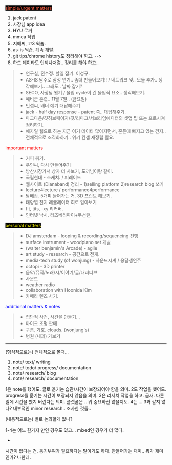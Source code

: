 <span style="color:tomato; background-color:black">
simple/urgent matters</span>

1. jack patent
2. 사장님 app idea
3. HYU 로거
4. mmca 작업
5. 지혜씨, 고3 웍숍.
6. as-is 웍숍. 계속 개발.
7. git tips/chrome history도 정리해야 하고. --> 
8. 하드 데이타도 언제나처럼.. 정리를 해야 하고..

> * 연구실, 전수정. 할일 잡기. 이성구.
> * AS-IS 담주로 잠정 연기.. 좀더 만들어보기!! / 네트워크 및.. 모듈 추가.. 생각해보기.. 그래도.. 날짜 잡기?
> * SECO, 사장님 뵙기 / 몰입 cycle이 긴 몰입적 요소.. 생각해보기.
> * 예비군 훈련.. 11월 7일.. (금요일)
> * 민섭씨, 배너 얘기 대답해주기
> * jack - half day response - patent 쪽.. 대답해주기.
> * 마크다운/깃허브페이지/깃/리마크/서브라임에디터의 셋업 팁 또는 프로시져 정리하기.
> * 에자일 웹으로 하는 지금 이거 데이타 많아지면서, 혼돈에 빠지고 있는 건지.. 전체적으로 조직화하기.. 위키 컨셉 재정립 필요.

<span style="color:red">
important matters</span>

> * 커피 볶기.
> * 우인씨, 다시 만들어주기
> * 방산시장가서 상자 더 사보기, 도끼님이랑 같이.
> * 국립현대 - 스케치. / 퍼레이드
> * 웹사이트 (Dianaband) 정리 - 1)selling platform 2)research blog 쓰기
> * lecture4lecture / performance4performance
> * 담배갑. 5개피 들어가는 거. 3D 프린트 해보기.
> * 태양열 전지 레귤레이터 회로 알아보기
> * fit, tits, -xy 리커버.
> * 인터넷 낙시. 라즈베리파이+무선랜.

<span style="color:yellow; background-color:black">
personal matters
</span>

> * DJ amsterdam - looping & recording/sequencing 진행
> * surface instrument - woodpiano set 개발
> * (walter benjamin's Arcade) - agile
> * art study - research - 공간으로 전개.
> * media-tech study (of wonjung) - 사운드시계 / 옹달샘연주
> * octopi - 3D printer
> * 음악/뮤직/노래/시/이야기/글/내러티브
> * 사운드
> * weather radio
> * collaboration with Hoonida Kim
> * 카메라 렌즈 사기.

<span style="color:blue">
additional matters & notes
</span>

> * 집단적 사건, 사건을 만들기...
> * 마이크 조명 판매
> * 구름. 기호. clouds. (wonjung's)
> * 병원 (내과) 가보기

- - - -

(형식적으로는)
전체적으로 볼때...
1. note/ text/ writing
2. note/ todo/ progress/ documentation
3. note/ research/ blog
4. note/ research/ documentation

1은 note를 했어도. 글로 옮기는 습관/시간이 보장되어야 함을 의미.
2도 작업을 했어도. progress를 옮기는 시간이 보장되지 않음을 의미.
3은 리서치 작업을 하고. 금새. 다른 일에 시간을 뺐겨 버린다는 의미. 플랫폼은 .. 뭐 중요하진 않을지도.
4는 ... 3과 같지 않나? 내부적인 minor research.. 조사한 것들..

(내용적으로는)
별로 논의할게 없나?

1-4는 어느 한가지 만인 경우도 있고... mixed인 경우가 더 많다.

-
시간이 없다는 건. 동기부여가 필요하다는 말이기도 하다.
만들어가는 재미..
뭐가 재미인가? 나한테.
